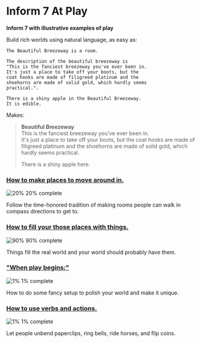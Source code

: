 # Inform 7 At Play
**Inform 7 with illustrative examples of play**

Build rich worlds using natural language, as easy as:

```inform7
The Beautiful Breezeway is a room.  

The description of the beautiful breezeway is 
"This is the fanciest breezeway you've ever been in.  
It's just a place to take off your boots, but the 
coat hooks are made of filigreed platinum and the
shoehorns are made of solid gold, which hardly seems
practical.".

There is a shiny apple in the Beautiful Breezeway.
It is edible.
```

Makes:

>**Beautiful Breezeway**  
> This is the fanciest breezeway you've ever been in.  
It's just a place to take off your boots, but the 
coat hooks are made of filigreed platinum and the
shoehorns are made of solid gold, which hardly seems
practical.  
> 
> There is a shiny apple here.

### [How to make places to move around in.](places/)  
![20%](https://progress-bar.dev/20) 20% complete

Follow the time-honored tradition of making rooms people can walk in compass directions to get to.

### [How to fill your those places with things.](things/)  
![90%](https://progress-bar.dev/90) 90% complete

Things fill the real world and your world should probably have them.

### ["When play begins:"](setup/) 
![1%](https://progress-bar.dev/1) 1% complete

How to do some fancy setup to polish your world and make it unique.

### [How to use verbs and actions.](actions/) 
![1%](https://progress-bar.dev/1) 1% complete

Let people unbend paperclips, ring bells, ride horses, and flip coins.

